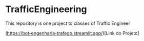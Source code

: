 # TrafficEngineering
This repository is one project to classes of Traffic Engineer

(https://bot-engenharia-trafego.streamlit.app/)[Link do Projeto]
